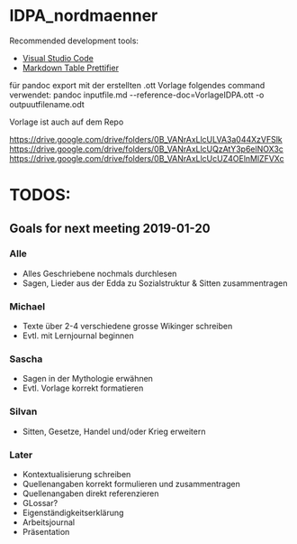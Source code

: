 # IDPA_nordmaenner
Recommended development tools:
- [Visual Studio Code](https://code.visualstudio.com/download)
- [Markdown Table Prettifier](https://marketplace.visualstudio.com/items?itemName=darkriszty.markdown-table-prettify)

für pandoc export mit der erstellten .ott Vorlage folgendes command verwendet:
pandoc inputfile.md  --reference-doc=VorlageIDPA.ott -o outpuutfilename.odt

Vorlage ist auch auf dem Repo

https://drive.google.com/drive/folders/0B_VANrAxLlcULVA3a044XzVFSlk
https://drive.google.com/drive/folders/0B_VANrAxLlcUQzAtY3p6elNOX3c
https://drive.google.com/drive/folders/0B_VANrAxLlcUcUZ4OElnMlZFVXc


# TODOS:
## Goals for next meeting 2019-01-20
### Alle
- Alles Geschriebene nochmals durchlesen
- Sagen, Lieder aus der Edda zu Sozialstruktur & Sitten zusammentragen

### Michael
- Texte über 2-4 verschiedene grosse Wikinger schreiben
- Evtl. mit Lernjournal beginnen

### Sascha
- Sagen in der Mythologie erwähnen
- Evtl. Vorlage korrekt formatieren

### Silvan
- Sitten, Gesetze, Handel und/oder Krieg erweitern

### Later
- Kontextualisierung schreiben
- Quellenangaben korrekt formulieren und zusammentragen
- Quellenangaben direkt referenzieren
- GLossar?
- Eigenständigkeitserklärung
- Arbeitsjournal
- Präsentation



